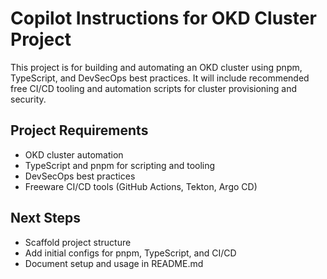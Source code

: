 # Copilot Instructions for OKD Cluster Project

This project is for building and automating an OKD cluster using pnpm, TypeScript, and DevSecOps best practices. It will include recommended free CI/CD tooling and automation scripts for cluster provisioning and security.

## Project Requirements
- OKD cluster automation
- TypeScript and pnpm for scripting and tooling
- DevSecOps best practices
- Freeware CI/CD tools (GitHub Actions, Tekton, Argo CD)

## Next Steps
- Scaffold project structure
- Add initial configs for pnpm, TypeScript, and CI/CD
- Document setup and usage in README.md
